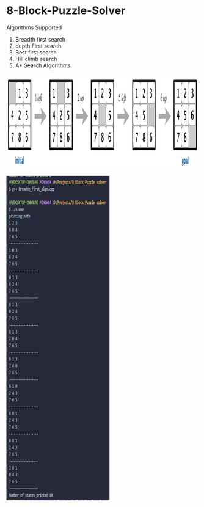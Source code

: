 # 8-Block-Puzzle-Solver
Algorithms Supported 
1) Breadth first search 
2) depth First search 
3) Best first search 
4) Hill climb search 
5) A* Search Algorithms
<p align="center">
  <img src="https://github.com/Prince-hash-lab/8-Block-Puzzle-Solver/blob/master/Random%20work/4moves.png" width="1050" height="250" title="hover text">
</p>
<p align="left">
 <img src="https://github.com/Prince-hash-lab/8-Block-Puzzle-Solver/blob/master/Random%20work/image.png" width="270" height="850" title="hover text">
 </p>
